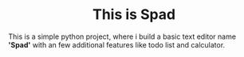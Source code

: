 <h1><center>This is Spad</center></h1>
<p>This is a simple python project, where i build a basic text editor name <b>'Spad'</b> with an few additional features like todo list and calculator.</p>
